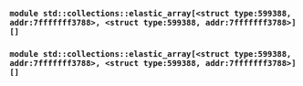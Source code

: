 ### `module std::collections::elastic_array[<struct type:599388, addr:7fffffff3788>, <struct type:599388, addr:7fffffff3788>] []`
### `module std::collections::elastic_array[<struct type:599388, addr:7fffffff3788>, <struct type:599388, addr:7fffffff3788>] []`
